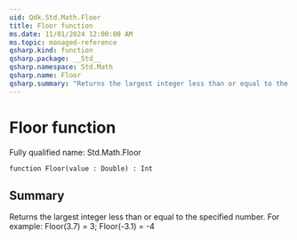 ```yaml
---
uid: Qdk.Std.Math.Floor
title: Floor function
ms.date: 11/01/2024 12:00:00 AM
ms.topic: managed-reference
qsharp.kind: function
qsharp.package: __Std__
qsharp.namespace: Std.Math
qsharp.name: Floor
qsharp.summary: "Returns the largest integer less than or equal to the specified number. For example: Floor(3.7) = 3; Floor(-3.1) = -4"
---
```


# Floor function

Fully qualified name: Std.Math.Floor

```qsharp
function Floor(value : Double) : Int
```

## Summary
Returns the largest integer less than or equal to the specified number.
For example: Floor(3.7) = 3; Floor(-3.1) = -4
